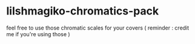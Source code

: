 # lilshmagiko-chromatics-pack
feel free to use those chromatic scales for your covers ( reminder : credit me if you're using those )
